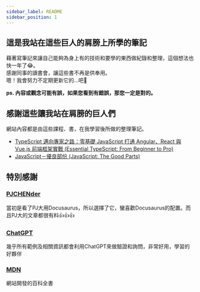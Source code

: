 ```yaml
---
sidebar_label: README
sidebar_position: 1
---
```


## 這是我站在這些巨人的肩膀上所學的筆記

藉著寫筆記來讓自己能夠為身上有的技術和要學的東西做紀錄和整理，這個想法也快一年了😂。<br />
感謝同事的讀書會，讓這些書不再是供奉用。<br />
嗯！我會努力不定期更新它的...吧👊

**ps. 內容或觀念可能有誤，如果您看到有錯誤，那您一定是對的。**<br />

## 感謝這些讓我站在肩膀的巨人們
網站內容都是由這些課程、書，在我學習後所做的整理筆記。
- [TypeScript 邁向專家之路：零基礎 JavaScript 打通 Angular、React 與 Vue.js 前端框架實戰 (Essential TypeScript: From Beginner to Pro)](https://www.tenlong.com.tw/products/9789863126904)
- [JavaScript－優良部份 (JavaScript: The Good Parts)](https://www.tenlong.com.tw/products/9789866840272)

## 特別感謝
### [PJCHENder](https://pjchender.dev/)
當初是看了PJ大用Docusaurus，所以選擇了它，蠻喜歡Docusaurus的配置。而且PJ大的文章都很有料👍👍👍
### [ChatGPT](https://chat.openai.com/)
幾乎所有範例及相關資訊都會利用ChatGPT來做驗證和詢問，非常好用，學習的好夥伴

### [MDN](https://developer.mozilla.org/en-US/docs/Learn)
網站開發的百科全書